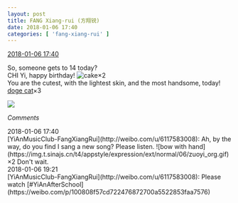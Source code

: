 ```yaml
---
layout: post
title: FANG Xiang-rui (方翔锐)
date: 2018-01-06 17:40
categories: [ 'fang-xiang-rui' ]
---
```


<div class="weibo-info">
  <a href="https://weibo.com/6117583008/FD7Ns6WA5">2018-01-06 17:40</a>
</div>

So, someone gets to 14 today?  
CHI Yi, happy birthday! ![cake](https://img.t.sinajs.cn/t4/appstyle/expression/ext/normal/3a/cakev2_org.gif)×2  
You are the cutest, with the lightest skin, and the most handsome, today! [doge cat](https://img.t.sinajs.cn/t4/appstyle/expression/ext/normal/4a/mm_org.gif)×3

<!-- more -->

<a href="https://wx1.sinaimg.cn/mw690/006G0KNGgy1fn70xxkusyj30gn0owgnj.jpg">
  <img class="weibo-pic-preview" src="https://wx1.sinaimg.cn/orj360/006G0KNGgy1fn70xxkusyj30gn0owgnj.jpg" />
</a>

*Comments*

<div class="weibo-info">2018-01-06 17:40</div>
[YiAnMusicClub-FangXiangRui](http://weibo.com/u/6117583008): Ah, by the way, do you find I sang a new song? Please listen. ![bow with hand](https://img.t.sinajs.cn/t4/appstyle/expression/ext/normal/06/zuoyi_org.gif)×2 Don't wait.

<div class="weibo-info">2018-01-06 19:21</div>
[YiAnMusicClub-FangXiangRui](http://weibo.com/u/6117583008): Please watch [#YiAnAfterSchool](https://weibo.com/p/100808f57cd722476872700a5522853faa7576)
